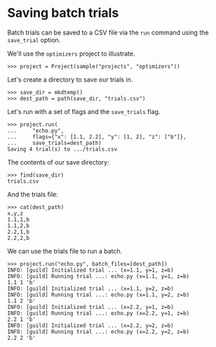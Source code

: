# Saving batch trials

Batch trials can be saved to a CSV file via the `run` command using
the `save_trial` option.

We'll use the `optimizers` project to illustrate.

    >>> project = Project(sample("projects", "optimizers"))

Let's create a directory to save our trials in.

    >>> save_dir = mkdtemp()
    >>> dest_path = path(save_dir, "trials.csv")

Let's run with a set of flags and the `save_trials` flag.

    >>> project.run(
    ...     "echo.py",
    ...     flags={"x": [1.1, 2.2], "y": [1, 2], "z": ["b"]},
    ...     save_trials=dest_path)
    Saving 4 trial(s) to .../trials.csv

The contents of our save directory:

    >>> find(save_dir)
    trials.csv

And the trials file:

    >>> cat(dest_path)
    x,y,z
    1.1,1,b
    1.1,2,b
    2.2,1,b
    2.2,2,b

We can use the trials file to run a batch.

    >>> project.run("echo.py", batch_files=[dest_path])
    INFO: [guild] Initialized trial ... (x=1.1, y=1, z=b)
    INFO: [guild] Running trial ...: echo.py (x=1.1, y=1, z=b)
    1.1 1 'b'
    INFO: [guild] Initialized trial ... (x=1.1, y=2, z=b)
    INFO: [guild] Running trial ...: echo.py (x=1.1, y=2, z=b)
    1.1 2 'b'
    INFO: [guild] Initialized trial ... (x=2.2, y=1, z=b)
    INFO: [guild] Running trial ...: echo.py (x=2.2, y=1, z=b)
    2.2 1 'b'
    INFO: [guild] Initialized trial ... (x=2.2, y=2, z=b)
    INFO: [guild] Running trial ...: echo.py (x=2.2, y=2, z=b)
    2.2 2 'b'
